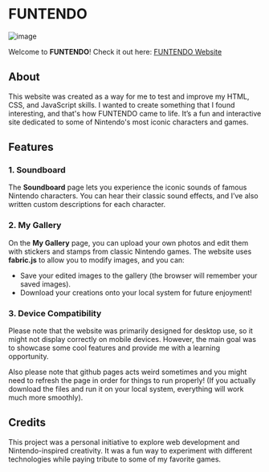 # FUNTENDO

![image](https://github.com/user-attachments/assets/d5d3251d-8ede-4157-a78c-2f74bbc35ee1)

Welcome to **FUNTENDO**! Check it out here: [FUNTENDO Website](https://meherzada.github.io/FUNTENDO-WEBSITE/)

## About

This website was created as a way for me to test and improve my HTML, CSS, and JavaScript skills. I wanted to create something that I found interesting, and that's how FUNTENDO came to life. It’s a fun and interactive site dedicated to some of Nintendo's most iconic characters and games.

## Features

### 1. Soundboard
The **Soundboard** page lets you experience the iconic sounds of famous Nintendo characters. You can hear their classic sound effects, and I’ve also written custom descriptions for each character.

### 2. My Gallery
On the **My Gallery** page, you can upload your own photos and edit them with stickers and stamps from classic Nintendo games. The website uses **fabric.js** to allow you to modify images, and you can:
- Save your edited images to the gallery (the browser will remember your saved images).
- Download your creations onto your local system for future enjoyment!

### 3. Device Compatibility
Please note that the website was primarily designed for desktop use, so it might not display correctly on mobile devices. However, the main goal was to showcase some cool features and provide me with a learning opportunity.

Also please note that github pages acts weird sometimes and you might need to refresh the page in order for things to run properly! (If you actually download the files and run it on your local system, everything will work much more smoothly).

## Credits

This project was a personal initiative to explore web development and Nintendo-inspired creativity. It was a fun way to experiment with different technologies while paying tribute to some of my favorite games.


  
